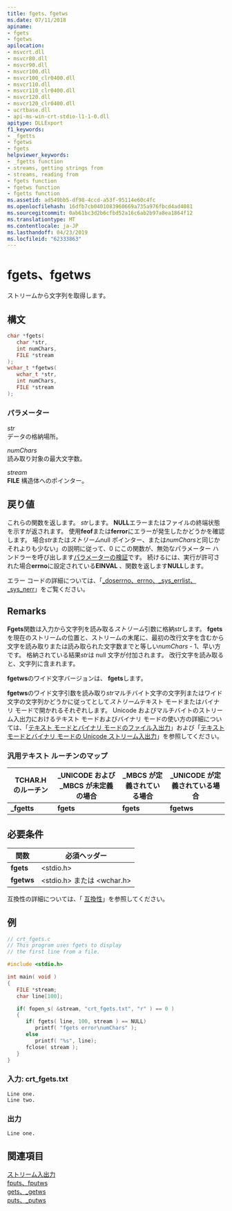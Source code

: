 ```yaml
---
title: fgets、fgetws
ms.date: 07/11/2018
apiname:
- fgets
- fgetws
apilocation:
- msvcrt.dll
- msvcr80.dll
- msvcr90.dll
- msvcr100.dll
- msvcr100_clr0400.dll
- msvcr110.dll
- msvcr110_clr0400.dll
- msvcr120.dll
- msvcr120_clr0400.dll
- ucrtbase.dll
- api-ms-win-crt-stdio-l1-1-0.dll
apitype: DLLExport
f1_keywords:
- _fgetts
- fgetws
- fgets
helpviewer_keywords:
- _fgetts function
- streams, getting strings from
- streams, reading from
- fgets function
- fgetws function
- fgetts function
ms.assetid: ad549bb5-df98-4ccd-a53f-95114e60c4fc
ms.openlocfilehash: 16dfb7cb0401083960669a735a976fbcd4ad4081
ms.sourcegitcommit: 0ab61bc3d2b6cfbd52a16c6ab2b97a8ea1864f12
ms.translationtype: MT
ms.contentlocale: ja-JP
ms.lasthandoff: 04/23/2019
ms.locfileid: "62333863"
---
```

# <a name="fgets-fgetws"></a>fgets、fgetws

ストリームから文字列を取得します。

## <a name="syntax"></a>構文

```C
char *fgets(
   char *str,
   int numChars,
   FILE *stream
);
wchar_t *fgetws(
   wchar_t *str,
   int numChars,
   FILE *stream
);
```

### <a name="parameters"></a>パラメーター

*str*<br/>
データの格納場所。

*numChars*<br/>
読み取り対象の最大文字数。

*stream*<br/>
**FILE** 構造体へのポインター。

## <a name="return-value"></a>戻り値

これらの関数を返します。 *str*します。 **NULL**エラーまたはファイルの終端状態を示すが返されます。 使用**feof**または**ferror**にエラーが発生したかどうかを確認します。 場合*str*または*ストリーム*null ポインター、または*numChars*と同じかそれよりも少ない」の説明に従って、0 にこの関数が、無効なパラメーター ハンドラーを呼び出します[パラメーターの検証](../../c-runtime-library/parameter-validation.md)です。 続けるには、実行が許可された場合**errno**に設定されている**EINVAL** 、関数を返します**NULL**します。

エラー コードの詳細については、「[_doserrno、errno、_sys_errlist、_sys_nerr](../../c-runtime-library/errno-doserrno-sys-errlist-and-sys-nerr.md)」をご覧ください。

## <a name="remarks"></a>Remarks

**Fgets**関数は入力から文字列を読み取る*ストリーム*引数に格納*str*します。 **fgets**を現在のストリームの位置と、ストリームの末尾に、最初の改行文字を含むから文字を読み取りまたは読み取られた文字数までと等しい*numChars* - 1、早い方です。 格納されている結果*str*は null 文字が付加されます。 改行文字を読み取ると、文字列に含まれます。

**fgetws**のワイド文字バージョンは、 **fgets**します。

**fgetws**のワイド文字引数を読み取り*str*マルチバイト文字の文字列またはワイド文字の文字列かどうかに従ってとして*ストリーム*テキスト モードまたはバイナリ モードで開かれるそれぞれします。 Unicode およびマルチバイトのストリーム入出力におけるテキスト モードおよびバイナリ モードの使い方の詳細については、「[テキスト モードとバイナリ モードのファイル入出力](../../c-runtime-library/text-and-binary-mode-file-i-o.md)」および「[テキスト モードとバイナリ モードの Unicode ストリーム入出力](../../c-runtime-library/unicode-stream-i-o-in-text-and-binary-modes.md)」を参照してください。

### <a name="generic-text-routine-mappings"></a>汎用テキスト ルーチンのマップ

|TCHAR.H のルーチン|_UNICODE および _MBCS が未定義の場合|_MBCS が定義されている場合|_UNICODE が定義されている場合|
|---------------------|------------------------------------|--------------------|-----------------------|
|**_fgetts**|**fgets**|**fgets**|**fgetws**|

## <a name="requirements"></a>必要条件

|関数|必須ヘッダー|
|--------------|---------------------|
|**fgets**|\<stdio.h>|
|**fgetws**|\<stdio.h> または \<wchar.h>|

互換性の詳細については、「 [互換性](../../c-runtime-library/compatibility.md)」を参照してください。

## <a name="example"></a>例

```C
// crt_fgets.c
// This program uses fgets to display
// the first line from a file.

#include <stdio.h>

int main( void )
{
   FILE *stream;
   char line[100];

   if( fopen_s( &stream, "crt_fgets.txt", "r" ) == 0 )
   {
      if( fgets( line, 100, stream ) == NULL)
         printf( "fgets error\numChars" );
      else
         printf( "%s", line);
      fclose( stream );
   }
}
```

### <a name="input-crtfgetstxt"></a>入力: crt_fgets.txt

```Input
Line one.
Line two.
```

### <a name="output"></a>出力

```Output
Line one.
```

## <a name="see-also"></a>関連項目

[ストリーム入出力](../../c-runtime-library/stream-i-o.md)<br/>
[fputs、fputws](fputs-fputws.md)<br/>
[gets、_getws](../../c-runtime-library/gets-getws.md)<br/>
[puts、_putws](puts-putws.md)<br/>
